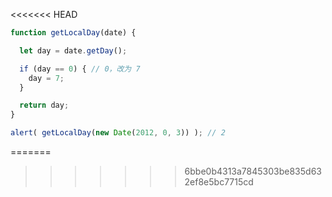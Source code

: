 <<<<<<< HEAD
```js run
function getLocalDay(date) {

  let day = date.getDay();

  if (day == 0) { // 0，改为 7
    day = 7;
  }

  return day;
}

alert( getLocalDay(new Date(2012, 0, 3)) ); // 2
```
=======
>>>>>>> 6bbe0b4313a7845303be835d632ef8e5bc7715cd
